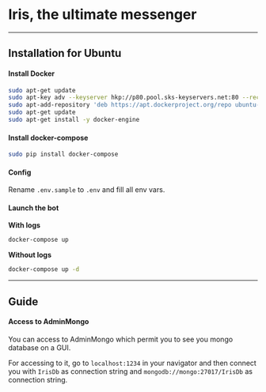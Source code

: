 # Iris, the ultimate messenger

---

## Installation for Ubuntu

#### Install Docker

```bash
sudo apt-get update
sudo apt-key adv --keyserver hkp://p80.pool.sks-keyservers.net:80 --recv-keys 58118E89F3A912897C070ADBF76221572C52609D
sudo apt-add-repository 'deb https://apt.dockerproject.org/repo ubuntu-xenial main'
sudo apt-get update
sudo apt-get install -y docker-engine
```

#### Install docker-compose
```bash
sudo pip install docker-compose
```

#### Config
Rename `.env.sample` to `.env` and fill all env vars.

#### Launch the bot

**With logs**
```bash
docker-compose up
```

**Without logs**
```bash
docker-compose up -d
```

---

## Guide

#### Access to AdminMongo
You can access to AdminMongo which permit you to see you mongo database on a GUI.

For accessing to it, go to `localhost:1234` in your navigator and then connect you with `IrisDb` as connection string and `mongodb://mongo:27017/IrisDb` as connection string.

